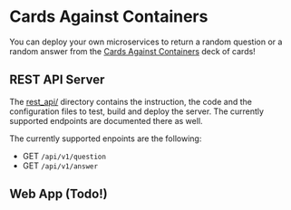 # Cards Against Containers

You can deploy your own microservices to return a random question or a random answer from the [Cards Against Containers](
https://github.com/cardsagainstcontainers/deck) deck of cards!

## REST API Server

The [rest_api/](rest_api/) directory contains the instruction, the code and the configuration files to test, build and deploy the server.  The currently supported endpoints are documented there as well.

The currently supported enpoints are the following:
* GET `/api/v1/question`
* GET `/api/v1/answer`

## Web App (Todo!)
